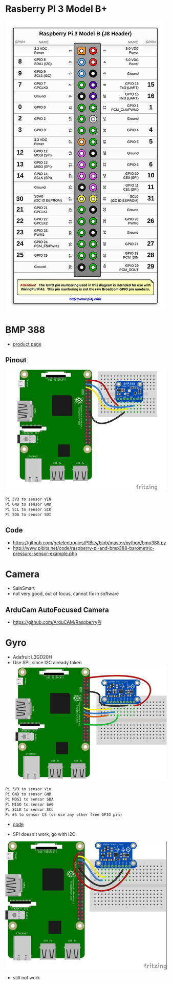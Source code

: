 # Rasberry PI 3 Model B+

![](img/2020-02-29-22-42-45.png)

# BMP 388

* [product page](https://learn.adafruit.com/adafruit-bmp388/overview)

## Pinout

![](img/2020-02-29-20-38-55.png)
```
Pi 3V3 to sensor VIN
Pi GND to sensor GND
Pi SCL to sensor SCK
Pi SDA to sensor SDI
```

## Code

* https://github.com/getelectronics/PIBits/blob/master/python/bmp388.py
* http://www.pibits.net/code/raspberry-pi-and-bmp388-barometric-pressure-sensor-example.php

# Camera

* SainSmart
* not very good, out of focus, cannot fix in software

## ArduCam AutoFocused Camera

* https://github.com/ArduCAM/RaspberryPi

# Gyro

* Adafruit L3GD20H
* Use SPI, since I2C already taken
![](img/2020-02-29-22-45-15.png)
```
Pi 3V3 to sensor Vin
Pi GND to sensor GND
Pi MOSI to sensor SDA
Pi MISO to sensor SA0
Pi SCLK to sensor SCL
Pi #5 to sensor CS (or use any other free GPIO pin)
```
* [code](https://forum.pololu.com/t/gyro-l3gd20h-driver-raspberry-pi/8080)

* SPI doesn't work, go with I2C

![](img/2020-03-01-14-32-34.png)

* still not work